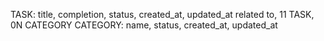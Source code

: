 TASK: title, completion, status, created_at, updated_at
related to, 11 TASK, 0N CATEGORY
CATEGORY: name, status, created_at, updated_at
